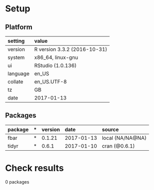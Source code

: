 # Setup

## Platform

|setting  |value                        |
|:--------|:----------------------------|
|version  |R version 3.3.2 (2016-10-31) |
|system   |x86_64, linux-gnu            |
|ui       |RStudio (1.0.136)            |
|language |en_US                        |
|collate  |en_US.UTF-8                  |
|tz       |GB                           |
|date     |2017-01-13                   |

## Packages

|package |*  |version |date       |source           |
|:-------|:--|:-------|:----------|:----------------|
|fbar    |*  |0.1.21  |2017-01-13 |local (NA/NA@NA) |
|tidyr   |*  |0.6.1   |2017-01-10 |cran (@0.6.1)    |

# Check results
0 packages


